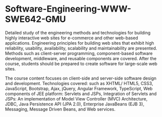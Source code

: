 # Software-Engineering-WWW-SWE642-GMU

Detailed study of the engineering methods and technologies for building highly
interactive web sites for e-commerce and other web-based applications.
Engineering principles for building web sites that exhibit high reliability,
usability, availability, scalability and maintainability are presented. Methods
such as client-server programming, component-based software development,
middleware, and reusable components are covered. After the course, students
should be prepared to create software for large-scale web sites.

The course content focuses on client-side and server-side software design and
development. Technologies covered: such as XHTML/
HTML5, CSS3, JavaScript, Bootstrap, Ajax, jQuery, Angular Framework,
TypeScript, Web components of JEE platform: Servlets and
JSPs, Integration of Servlets and JSPs: An implementation of Model View
Controller (MVC) Architecture, JDBC, Java Persistence API (JPA
2.0), Enterprise JavaBeans (EJB 3), Messaging, Message Driven Beans, and
Web services.
